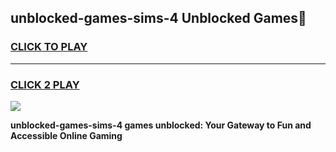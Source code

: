 
## unblocked-games-sims-4 Unblocked Games👋
<h3>
<a href="https://news.freeplayer.one?title=unblocked-games-sims-4&ref=16F">CLICK TO PLAY</a></h3>
<hr>

<h3>
<a href="https://news.freeplayer.one?title=unblocked-games-sims-4&ref=16F">CLICK 2 PLAY</a>
  
</h3>

<a href="https://news.freeplayer.one?title=unblocked-games-sims-4&ref=16F/"><img src="https://clearcache.store/games.png"></a>


**unblocked-games-sims-4 games unblocked: Your Gateway to Fun and Accessible Online Gaming**
